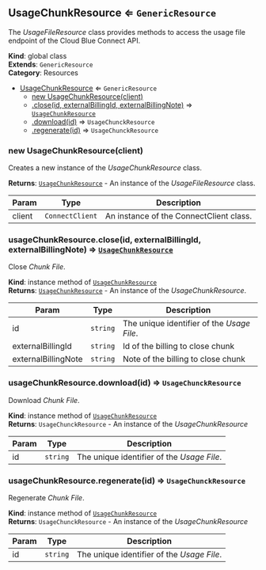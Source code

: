<a name="UsageChunkResource"></a>

## UsageChunkResource ⇐ <code>GenericResource</code>
The *UsageFileResource* class provides methods to access the usage file
endpoint of the Cloud Blue Connect API.

**Kind**: global class  
**Extends**: <code>GenericResource</code>  
**Category**: Resources  

* [UsageChunkResource](#UsageChunkResource) ⇐ <code>GenericResource</code>
    * [new UsageChunkResource(client)](#new_UsageChunkResource_new)
    * [.close(id, externalBillingId, externalBillingNote)](#UsageChunkResource+close) ⇒ [<code>UsageChunkResource</code>](#UsageChunkResource)
    * [.download(id)](#UsageChunkResource+download) ⇒ <code>UsageChunckResource</code>
    * [.regenerate(id)](#UsageChunkResource+regenerate) ⇒ <code>UsageChunckResource</code>

<a name="new_UsageChunkResource_new"></a>

### new UsageChunkResource(client)
Creates a new instance of the *UsageChunkResource* class.

**Returns**: [<code>UsageChunkResource</code>](#UsageChunkResource) - An instance of the *UsageFileResource* class.  

| Param | Type | Description |
| --- | --- | --- |
| client | <code>ConnectClient</code> | An instance of the ConnectClient class. |

<a name="UsageChunkResource+close"></a>

### usageChunkResource.close(id, externalBillingId, externalBillingNote) ⇒ [<code>UsageChunkResource</code>](#UsageChunkResource)
Close *Chunk File*.

**Kind**: instance method of [<code>UsageChunkResource</code>](#UsageChunkResource)  
**Returns**: [<code>UsageChunkResource</code>](#UsageChunkResource) - An instance of the *UsageChunkResource*.  

| Param | Type | Description |
| --- | --- | --- |
| id | <code>string</code> | The unique identifier of the *Usage File*. |
| externalBillingId | <code>string</code> | Id of the billing to close chunk |
| externalBillingNote | <code>string</code> | Note of the billing to close chunk |

<a name="UsageChunkResource+download"></a>

### usageChunkResource.download(id) ⇒ <code>UsageChunckResource</code>
Download *Chunk File*.

**Kind**: instance method of [<code>UsageChunkResource</code>](#UsageChunkResource)  
**Returns**: <code>UsageChunckResource</code> - An instance of the *UsageChunkResource*  

| Param | Type | Description |
| --- | --- | --- |
| id | <code>string</code> | The unique identifier of the *Usage File*. |

<a name="UsageChunkResource+regenerate"></a>

### usageChunkResource.regenerate(id) ⇒ <code>UsageChunckResource</code>
Regenerate *Chunk File*.

**Kind**: instance method of [<code>UsageChunkResource</code>](#UsageChunkResource)  
**Returns**: <code>UsageChunckResource</code> - An instance of the *UsageChunkResource*  

| Param | Type | Description |
| --- | --- | --- |
| id | <code>string</code> | The unique identifier of the *Usage File*. |

